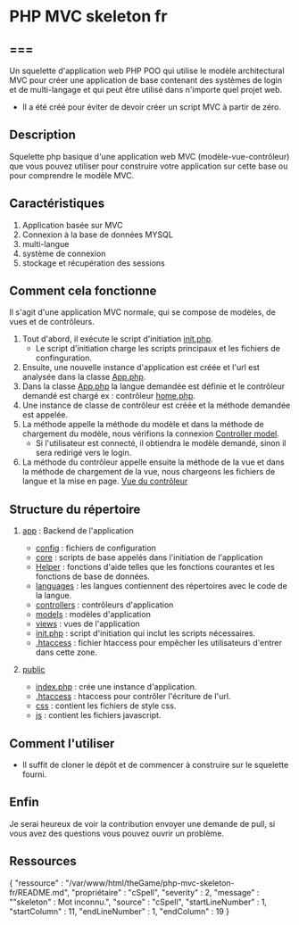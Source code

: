 # PHP MVC skeleton fr

===
----
Un squelette d'application web PHP POO qui utilise le modèle architectural MVC pour créer une application de base contenant des systèmes de login et de multi-langage et qui peut être utilisé dans n'importe quel projet web.

- Il a été créé pour éviter de devoir créer un script MVC à partir de zéro. 

## Description 

Squelette php basique d'une application web MVC (modèle-vue-contrôleur) que vous pouvez utiliser pour construire votre application sur cette base ou pour comprendre le modèle MVC.

## Caractéristiques 
1. Application basée sur MVC
2. Connexion à la base de données MYSQL
3. multi-langue
4. système de connexion
4. stockage et récupération des sessions

## Comment cela fonctionne 
Il s'agit d'une application MVC normale, qui se compose de modèles, de vues et de contrôleurs. 
1. Tout d'abord, il exécute le script d'initiation [init.php](app/init.php).
    - Le script d'initiation charge les scripts principaux et les fichiers de confinguration.
2. Ensuite, une nouvelle instance d'application est créée et l'url est analysée dans la classe [App.php](app/core/App.php#L51).
3. Dans la classe [App.php](app/core/App.php#L13) la langue demandée est définie et le contrôleur demandé est chargé ex : contrôleur [home.php](app/controllers/home.php).
4. Une instance de classe de contrôleur est créée et la méthode demandée est appelée.
5. La méthode appelle la méthode du modèle et dans la méthode de chargement du modèle, nous vérifions la connexion [Controller model](app/core/Controller.php#L10).
    - Si l'utilisateur est connecté, il obtiendra le modèle demandé, sinon il sera redirigé vers le login.
6. La méthode du contrôleur appelle ensuite la méthode de la vue et dans la méthode de chargement de la vue, nous chargeons les fichiers de langue et la mise en page.  [Vue du contrôleur](app/core/Controller.php#L37)

## Structure du répertoire
1. [app](app) : Backend de l'application
    - [config](app/config) : fichiers de configuration
    - [core](app/core) : scripts de base appelés dans l'initiation de l'application 
    - [Helper](app/Helper) : fonctions d'aide telles que les fonctions courantes et les fonctions de base de données.
    - [languages](app/languages) : les langues contiennent des répertoires avec le code de la langue.
    - [controllers](app/controllers) : contrôleurs d'application
    - [models](app/models) : modèles d'application
    - [views](app/views) : vues de l'application
    - [init.php](app/init.php) : script d'initiation qui inclut les scripts nécessaires.
    - [.htaccess](app/.htaccess) : fichier htaccess pour empêcher les utilisateurs d'entrer dans cette zone.

2. [public](public)
    - [index.php](public/index.php) : crée une instance d'application.
    - [.htaccess](public/.htaccess) : htaccess pour contrôler l'écriture de l'url. 
    - [css](public/css) : contient les fichiers de style css.
    - [js](public/js) : contient les fichiers javascript.

## Comment l'utiliser
- Il suffit de cloner le dépôt et de commencer à construire sur le squelette fourni.


## Enfin 
Je serai heureux de voir la contribution envoyer une demande de pull, 
si vous avez des questions vous pouvez ouvrir un problème.

## Ressources 


{
	"ressource" : "/var/www/html/theGame/php-mvc-skeleton-fr/README.md",
	"propriétaire" : "cSpell",
	"severity" : 2,
	"message" : "\"skeleton\" : Mot inconnu.",
	"source" : "cSpell",
	"startLineNumber" : 1,
	"startColumn" : 11,
	"endLineNumber" : 1,
	"endColumn" : 19
}